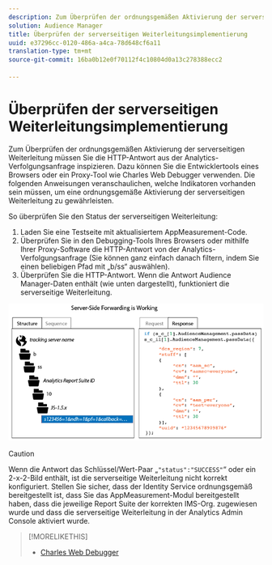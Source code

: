 ```yaml
---
description: Zum Überprüfen der ordnungsgemäßen Aktivierung der serverseitigen Weiterleitung müssen Sie die HTTP-Antwort aus der Analytics-Verfolgungsanfrage inspizieren. Dazu können Sie die Entwicklertools eines Browsers oder ein Proxy-Tool wie Charles Web Debugger verwenden. Die folgenden Anweisungen veranschaulichen, welche Indikatoren vorhanden sein müssen, um eine ordnungsgemäße Aktivierung der serverseitigen Weiterleitung zu gewährleisten.
solution: Audience Manager
title: Überprüfen der serverseitigen Weiterleitungsimplementierung
uuid: e37296cc-0120-486a-a4ca-78d648cf6a11
translation-type: tm+mt
source-git-commit: 16ba0b12e0f70112f4c10804d0a13c278388ecc2

---
```



# Überprüfen der serverseitigen Weiterleitungsimplementierung

Zum Überprüfen der ordnungsgemäßen Aktivierung der serverseitigen Weiterleitung müssen Sie die HTTP-Antwort aus der Analytics-Verfolgungsanfrage inspizieren. Dazu können Sie die Entwicklertools eines Browsers oder ein Proxy-Tool wie Charles Web Debugger verwenden. Die folgenden Anweisungen veranschaulichen, welche Indikatoren vorhanden sein müssen, um eine ordnungsgemäße Aktivierung der serverseitigen Weiterleitung zu gewährleisten.

So überprüfen Sie den Status der serverseitigen Weiterleitung:

1. Laden Sie eine Testseite mit aktualisiertem AppMeasurement-Code.
1. Überprüfen Sie in den Debugging-Tools Ihres Browsers oder mithilfe Ihrer Proxy-Software die HTTP-Antwort von der Analytics-Verfolgungsanfrage (Sie können ganz einfach danach filtern, indem Sie einen beliebigen Pfad mit „b/ss“ auswählen).
1. Überprüfen Sie die HTTP-Antwort. Wenn die Antwort Audience Manager-Daten enthält (wie unten dargestellt), funktioniert die serverseitige Weiterleitung.

![](assets/ssf-succeed.png)

>[!CAUTION]
>
>Wenn die Antwort das Schlüssel/Wert-Paar „`"status":"SUCCESS"`“ oder ein 2-x-2-Bild enthält, ist die serverseitige Weiterleitung nicht korrekt konfiguriert. Stellen Sie sicher, dass der Identity Service ordnungsgemäß bereitgestellt ist, dass Sie das AppMeasurement-Modul bereitgestellt haben, dass die jeweilige Report Suite der korrekten IMS-Org. zugewiesen wurde und dass die serverseitige Weiterleitung in der Analytics Admin Console aktiviert wurde.

>[!MORELIKETHIS]
>
>* [Charles Web Debugger](https://www.charlesproxy.com/)

